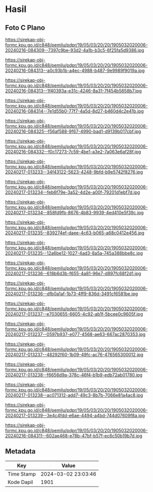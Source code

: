 # Hasil

## Foto C Plano

https://sirekap-obj-formc.kpu.go.id/c848/pemilu/pdpr/19/05/03/20/20/1905032020006-20240216-084309--7397c9be-93d2-4a1b-b3c5-6f25fa5d9386.jpg

https://sirekap-obj-formc.kpu.go.id/c848/pemilu/pdpr/19/05/03/20/20/1905032020006-20240216-084313--a0c93b1b-a4ec-4988-b487-9e9989f9019a.jpg

https://sirekap-obj-formc.kpu.go.id/c848/pemilu/pdpr/19/05/03/20/20/1905032020006-20240216-084313--1f40393a-e31c-4246-8a31-7f454b5658b7.jpg

https://sirekap-obj-formc.kpu.go.id/c848/pemilu/pdpr/19/05/03/20/20/1905032020006-20240216-084314--7e1d55b0-77f7-4a5d-8d27-b460d4c2e41b.jpg

https://sirekap-obj-formc.kpu.go.id/c848/pemilu/pdpr/19/05/03/20/20/1905032020006-20240216-084325--f56af588-9f67-4990-bad1-d9139b017cbf.jpg

https://sirekap-obj-formc.kpu.go.id/c848/pemilu/pdpr/19/05/03/20/20/1905032020006-20240216-084332--f0c17273-7c59-4be1-a3e2-7a063e6af28f.jpg

https://sirekap-obj-formc.kpu.go.id/c848/pemilu/pdpr/19/05/03/20/20/1905032020006-20240217-013233--34f43122-5623-4248-9bfd-b9e5742f8276.jpg

https://sirekap-obj-formc.kpu.go.id/c848/pemilu/pdpr/19/05/03/20/20/1905032020006-20240217-013234--feb6f79e-3a52-4d2e-a00f-79201d1ebf7d.jpg

https://sirekap-obj-formc.kpu.go.id/c848/pemilu/pdpr/19/05/03/20/20/1905032020006-20240217-013234--858fd9fb-8676-4b83-9939-4ed410e5f39c.jpg

https://sirekap-obj-formc.kpu.go.id/c848/pemilu/pdpr/19/05/03/20/20/1905032020006-20240217-013235--839274ef-daee-4c63-b065-a68c0412e456.jpg

https://sirekap-obj-formc.kpu.go.id/c848/pemilu/pdpr/19/05/03/20/20/1905032020006-20240217-013235--12a6be12-1027-4ad3-8a5a-745a388bbe8c.jpg

https://sirekap-obj-formc.kpu.go.id/c848/pemilu/pdpr/19/05/03/20/20/1905032020006-20240217-013236--618b6d3b-f655-4a81-96e7-d897fc68f2d1.jpg

https://sirekap-obj-formc.kpu.go.id/c848/pemilu/pdpr/19/05/03/20/20/1905032020006-20240217-013236--dfb0a1af-1b73-4ff9-836d-3491cf6581be.jpg

https://sirekap-obj-formc.kpu.go.id/c848/pemilu/pdpr/19/05/03/20/20/1905032020006-20240217-013237--e7030655-6605-4c92-ab1f-5bcee0c9605f.jpg

https://sirekap-obj-formc.kpu.go.id/c848/pemilu/pdpr/19/05/03/20/20/1905032020006-20240217-013237--0597b937-e077-4568-ae63-667ac2870353.jpg

https://sirekap-obj-formc.kpu.go.id/c848/pemilu/pdpr/19/05/03/20/20/1905032020006-20240217-013237--48292f60-1b09-49fc-ac76-476565300012.jpg

https://sirekap-obj-formc.kpu.go.id/c848/pemilu/pdpr/19/05/03/20/20/1905032020006-20240217-013238--f6656d9a-378c-46f4-b1b9-edb72ab01780.jpg

https://sirekap-obj-formc.kpu.go.id/c848/pemilu/pdpr/19/05/03/20/20/1905032020006-20240217-013238--ac071312-add7-49c3-8b7b-7066e81a4ac8.jpg

https://sirekap-obj-formc.kpu.go.id/c848/pemilu/pdpr/19/05/03/20/20/1905032020006-20240217-013239--3e4c4fdd-e6ae-4494-a4bd-744d07609f8a.jpg

https://sirekap-obj-formc.kpu.go.id/c848/pemilu/pdpr/19/05/03/20/20/1905032020006-20240216-084311--602ae468-e78b-47bf-b57f-ec6c50b19b7d.jpg


## Metadata

| Key        | Value               |
| ---------- | ------------------- |
| Time Stamp | 2024-03-02 23:03:46 |
| Kode Dapil | 1901                |



